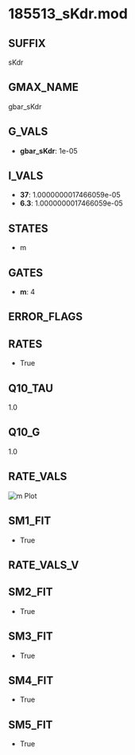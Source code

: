 # 185513_sKdr.mod

## SUFFIX

sKdr

## GMAX_NAME

gbar_sKdr

## G_VALS

- **gbar_sKdr**: 1e-05

## I_VALS

- **37**: 1.0000000017466059e-05
- **6.3**: 1.0000000017466059e-05

## STATES

- m

## GATES

- **m**: 4

## ERROR_FLAGS


## RATES

- True

## Q10_TAU

1.0

## Q10_G

1.0

## RATE_VALS

![m Plot](/Users/pbozelos/Dropbox/icg-Chai-Panos/supermodels/output_markdown_files/K/185513_sKdr.mod/images/m.png)

## SM1_FIT

- True

## RATE_VALS_V

## SM2_FIT

- True

## SM3_FIT

- True

## SM4_FIT

- True

## SM5_FIT

- True

